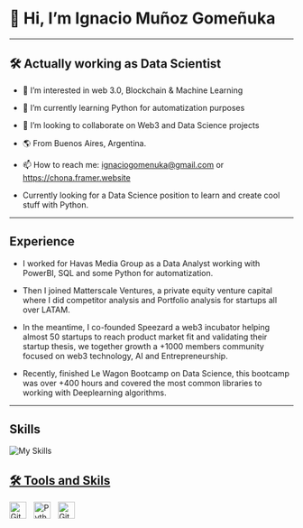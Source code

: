 <h1>👋 Hi, I’m Ignacio Muñoz Gomeñuka </h1>
<hr>

<h2>🛠 Actually working as Data Scientist</h2>


- 👀 I’m interested in web 3.0, Blockchain & Machine Learning
- 🌱 I’m currently learning Python for automatization purposes
- 💞️ I’m looking to collaborate on Web3 and Data Science projects
- 🌎 From Buenos Aires, Argentina.
- 📫 How to reach me: ignaciogomenuka@gmail.com or https://chona.framer.website

- Currently looking for a Data Science position to learn and create cool stuff with Python.

<hr>
<h2>Experience</h2>

- I worked for Havas Media Group as a Data Analyst working with PowerBI, SQL and some Python for automatization.
  
- Then I joined Matterscale Ventures, a private equity venture capital where I did competitor analysis and Portfolio analysis for startups all over LATAM.

- In the meantime, I co-founded Speezard a web3 incubator helping almost 50 startups to reach product market fit and validating their startup thesis, we together growth a +1000 members community focused on web3 technology, AI and Entrepreneurship.

- Recently, finished Le Wagon Bootcamp on Data Science, this bootcamp was over +400 hours and covered the most common libraries to working with Deeplearning algorithms.

<hr>

<h2>Skills</h2>
<div dir="auto">
  <animated-image data-catalyst=""><a target="_blank" rel="noopener noreferrer" href="/AAZG/AAZG/blob/main/Carruselffmepg.gif" data-target="animated-image.originalLink"><img src="/AAZG/AAZG/raw/main/Carruselffmepg.gif" alt="My Skills" title="My Skills" style="max-width: 100%; display: inline-block;" data-target="animated-image.originalImage"></a>
      <span class="AnimatedImagePlayer" data-target="animated-image.player" hidden="">
        <a data-target="animated-image.replacedLink" class="AnimatedImagePlayer-images" href="https://github.com/AAZG/AAZG/blob/main/Carruselffmepg.gif" target="_blank">

</div>

<h2>🛠 Tools and Skils</h2>

<img align="left" alt="Git" width="30px" style="padding-right:10px;" src="https://cdn.jsdelivr.net/gh/devicons/devicon/icons/git/git-original.svg" />
<img align="left" alt="Python" width="30px" style="padding-right:10px;" src="https://cdn.jsdelivr.net/gh/devicons/devicon/icons/python/python-plain.svg" />
<img align="left" alt="GitHub" width="30px" style="padding-right:10px;" src="https://cdn.jsdelivr.net/gh/devicons/devicon/icons/github/github-original.svg" />

<!---
ignaciogomenuka/ignaciogomenuka is a ✨ special ✨ repository because its `README.md` (this file) appears on your GitHub profile.
You can click the Preview link to take a look at your changes.
--->
